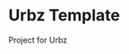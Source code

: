 <!--
@Author: Nicolas Fazio <webmaster-fazio>
@Date:   20-02-2017
@Email:  contact@nicolasfazio.ch
@Last modified by:   webmaster-fazio
@Last modified time: 20-02-2017
-->

# Urbz Template
Project for Urbz
